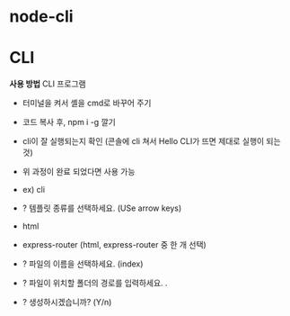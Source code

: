 # node-cli
# CLI
**사용 방법**
CLI 프로그램
  - 터미널을 켜서 셸을 cmd로 바꾸어 주기
  - 코드 복사 후, npm i -g 깔기
  - cli이 잘 실행되는지 확인 (콘솔에 cli 쳐서 Hello CLI가 뜨면 제대로 실행이 되는 것)
 
  - 위 과정이 완료 되었다면 사용 가능

  - ex) cli
  - ? 템플릿 종류를 선택하세요. (USe arrow keys)
  -   html
  -   express-router (html, express-router 중 한 개 선택)
  - ? 파일의 이름을 선택하세요. (index)
  - ? 파일이 위치할 폴더의 경로를 입력하세요. .
  - ? 생성하시겠습니까? (Y/n)